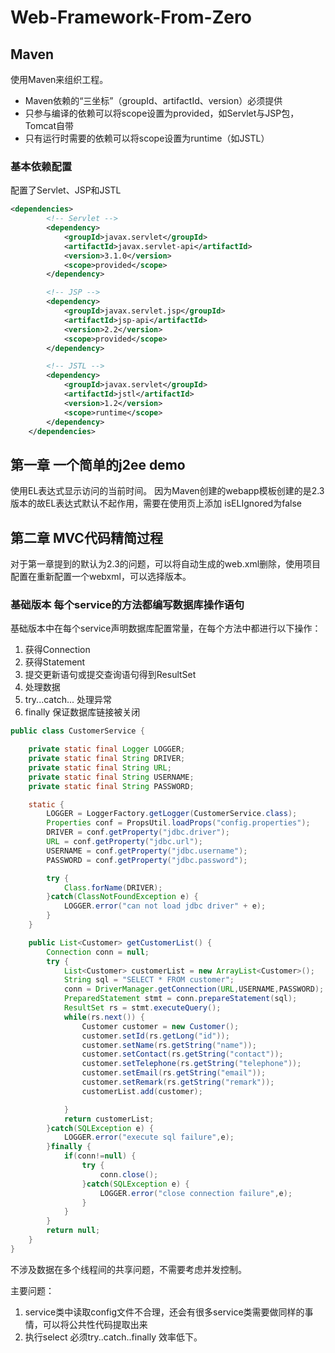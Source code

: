 # Web-Framework-From-Zero
## Maven

使用Maven来组织工程。
* Maven依赖的“三坐标”（groupId、artifactId、version）必须提供
* 只参与编译的依赖可以将scope设置为provided，如Servlet与JSP包，Tomcat自带
* 只有运行时需要的依赖可以将scope设置为runtime（如JSTL）

### 基本依赖配置
配置了Servlet、JSP和JSTL

```xml
<dependencies>
        <!-- Servlet -->
        <dependency>
            <groupId>javax.servlet</groupId>
            <artifactId>javax.servlet-api</artifactId>
            <version>3.1.0</version>
            <scope>provided</scope>
        </dependency>

        <!-- JSP -->
        <dependency>
            <groupId>javax.servlet.jsp</groupId>
            <artifactId>jsp-api</artifactId>
            <version>2.2</version>
            <scope>provided</scope>
        </dependency>

        <!-- JSTL -->
        <dependency>
            <groupId>javax.servlet</groupId>
            <artifactId>jstl</artifactId>
            <version>1.2</version>
            <scope>runtime</scope>
        </dependency>
    </dependencies>
```
    
    
    
## 第一章 一个简单的j2ee demo
使用EL表达式显示访问的当前时间。
因为Maven创建的webapp模板创建的是2.3版本的故EL表达式默认不起作用，需要在使用页上添加 isELIgnored为false

## 第二章 MVC代码精简过程

对于第一章提到的默认为2.3的问题，可以将自动生成的web.xml删除，使用项目配置在重新配置一个webxml，可以选择版本。


### 基础版本  每个service的方法都编写数据库操作语句
基础版本中在每个service声明数据库配置常量，在每个方法中都进行以下操作：
1. 获得Connection
2. 获得Statement
3. 提交更新语句或提交查询语句得到ResultSet
4. 处理数据
5. try...catch... 处理异常
6. finally 保证数据库链接被关闭

```java
public class CustomerService {

    private static final Logger LOGGER;
    private static final String DRIVER;
    private static final String URL;
    private static final String USERNAME;
    private static final String PASSWORD;

    static {
        LOGGER = LoggerFactory.getLogger(CustomerService.class);
        Properties conf = PropsUtil.loadProps("config.properties");
        DRIVER = conf.getProperty("jdbc.driver");
        URL = conf.getProperty("jdbc.url");
        USERNAME = conf.getProperty("jdbc.username");
        PASSWORD = conf.getProperty("jdbc.password");

        try {
            Class.forName(DRIVER);
        }catch(ClassNotFoundException e) {
            LOGGER.error("can not load jdbc driver" + e);
        }
    }

    public List<Customer> getCustomerList() {
        Connection conn = null;
        try {
            List<Customer> customerList = new ArrayList<Customer>();
            String sql = "SELECT * FROM customer";
            conn = DriverManager.getConnection(URL,USERNAME,PASSWORD);
            PreparedStatement stmt = conn.prepareStatement(sql);
            ResultSet rs = stmt.executeQuery();
            while(rs.next()) {
                Customer customer = new Customer();
                customer.setId(rs.getLong("id"));
                customer.setName(rs.getString("name"));
                customer.setContact(rs.getString("contact"));
                customer.setTelephone(rs.getString("telephone"));
                customer.setEmail(rs.getString("email"));
                customer.setRemark(rs.getString("remark"));
                customerList.add(customer);

            }
            return customerList;
        }catch(SQLException e) {
            LOGGER.error("execute sql failure",e);
        }finally {
            if(conn!=null) {
                try {
                    conn.close();
                }catch(SQLException e) {
                    LOGGER.error("close connection failure",e);
                }
            }
        }
        return null;
    }
}    
```

不涉及数据在多个线程间的共享问题，不需要考虑并发控制。

主要问题：
1. service类中读取config文件不合理，还会有很多service类需要做同样的事情，可以将公共性代码提取出来
2. 执行select 必须try..catch..finally 效率低下。

